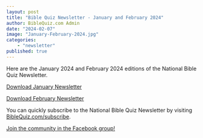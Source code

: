 ```yaml
---
layout: post
title: "Bible Quiz Newsletter - January and February 2024"
author: BibleQuiz.com Admin
date: "2024-02-07"
image: "January-February-2024.jpg"
categories:
    - "newsletter"
published: true
---
```


Here are the January 2024 and February 2024 editions of the National Bible Quiz Newsletter.

<a href="{{site.url}}{% link assets/2024/tbq-newsletter-01-24.pdf %}" class="button is-primary">Download January Newsletter</a>

<a href="{{site.url}}{% link assets/2024/tbq-newsletter-02-24.pdf %}" class="button is-primary">Download February Newsletter</a>

You can quickly subscribe to the National Bible Quiz Newsletter by visiting [BibleQuiz.com/subscribe](https://biblequiz.com/subscribe/).

[Join the community in the Facebook group!](https://www.facebook.com/groups/agbiblequiz)
